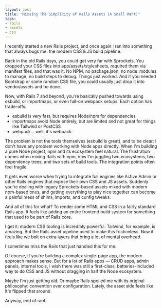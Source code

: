 ```yaml
---
layout: post
title: "Missing The Simplicity of Rails Assets (A Small Rant)"
tags:
- rails
- assets
- css
---
```


I recently started a new Rails project, and once again I ran into something that always bugs me: the modern CSS & JS build pipeline.

Back in the old Rails days, you could get very far with Sprockets. You dropped your CSS files into app/assets/stylesheets, required them via manifest files, and that was it. No NPM, no package.json, no node_modules to manage, no build steps to debug. Things just worked. And if you needed Bootstrap or some random CSS file, you could usually just drop it into vendor/assets and be done.

Now, with Rails 7 and beyond, you're basically pushed towards using esbuild, or importmaps, or even full-on webpack setups. Each option has trade-offs:

- esbuild is very fast, but requires Node/npm for dependencies
- importmaps avoid Node entirely, but are limited and not great for things like Tailwind or PostCSS
- webpack... well, it's webpack.

The problem is not the tools themselves (esbuild is great), and to be clear: I don't have any problem working with Node apps directly. When I'm building a pure Node project, npm and its ecosystem feel natural. The frustration comes when mixing Rails with npm, now I'm juggling two ecosystems, two dependency trees, and two sets of build tools. The integration points often feel fragile.

It gets even worse when trying to integrate full engines like Active Admin or other Rails engines that expose their own CSS and JS assets. Suddenly you're dealing with legacy Sprockets-based assets mixed with modern npm-based ones, and getting everything to play nice together can become a painful mess of shims, imports, and config tweaks.

And all of this for what? To render some HTML and CSS in a fairly standard Rails app. It feels like adding an entire frontend build system for something that used to be part of Rails core.

I get it: modern CSS tooling is incredibly powerful. Tailwind, for example, is amazing. But the Rails asset pipeline used to make this frictionless. Now it feels like we bolt on extra layers that bring a lot of mental overhead.

I sometimes miss the Rails that just handled this for me.

Of course, if you're building a complex single-page app, the modern approach makes sense. But for a lot of Rails apps — CRUD apps, admin panels, internal tools, I wish there was still a first-class, batteries-included way to do CSS and JS without dragging in half the Node ecosystem.

Maybe I'm just getting old. Or maybe Rails spoiled me with its original philosophy: convention over configuration. Lately, the asset side feels like it's flipped that around.

Anyway, end of rant.
